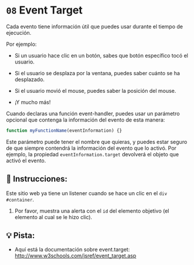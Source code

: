 # `08` Event Target 

Cada evento tiene información útil que puedes usar durante el tiempo de ejecución.

Por ejemplo:

- Si un usuario hace clic en un botón, sabes que botón específico tocó el usuario.

- Si el usuario se desplaza por la ventana, puedes saber cuánto se ha desplazado.

- Si el usuario movió el mouse, puedes saber la posición del mouse.

- ¡Y mucho más!

Cuando declaras una función event-handler, puedes usar un parámetro opcional que contenga la información del evento de esta manera:

```js
function myFunctionName(eventInformation) {}
```

Este parámetro puede tener el nombre que quieras, y puedes estar seguro de que siempre contendrá la información del evento que lo activó. Por ejemplo, la propiedad `eventInformation.target` devolverá el objeto que activó el evento.

## 📝 Instrucciones:

Este sitio web ya tiene un listener cuando se hace un clic en el `div` `#container`. 

1. Por favor, muestra una alerta con el `id` del elemento objetivo (el elemento al cual se le hizo clic).

## 💡 Pista:

+ Aquí está la documentación sobre event.target: http://www.w3schools.com/jsref/event_target.asp
